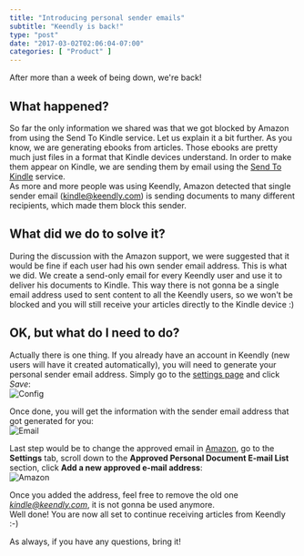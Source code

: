 ```yaml
---
title: "Introducing personal sender emails"
subtitle: "Keendly is back!"
type: "post"
date: "2017-03-02T02:06:04-07:00"
categories: [ "Product" ]
---
```


After more than a week of being down, we're back!


What happened?
-------------
So far the only information we shared was that we got blocked by Amazon from using the Send To Kindle service. Let us explain it a bit further. As you know, we are generating ebooks from articles. Those ebooks are pretty much just files in a format that Kindle devices understand. In order to make them appear on Kindle, we are sending them by email using the [Send To Kindle](https://www.amazon.com/gp/sendtokindle) service.  
As more and more people was using Keendly, Amazon detected that single sender email (kindle@keendly.com) is sending documents to many different recipients, which made them block this sender.

What did we do to solve it?
-------------------------
During the discussion with the Amazon support, we were suggested that it would be fine if each user had his own sender email address. This is what we did. We create a send-only email for every Keendly user and use it to deliver his documents to Kindle. This way there is not gonna be a single email address used to sent content to all the Keendly users, so we won't be blocked and you will still receive your articles directly to the Kindle device :)

OK, but what do I need to do?
-------------------
Actually there is one thing. If you already have an account in Keendly (new users will have it created automatically), you will need to generate your personal sender email address. Simply go to the [settings page](https://app.keendly.com/user) and click *Save*:  
![Config](/img/personal-sender-emails/config.png)

Once done, you will get the information with the sender email address that got generated for you:  
![Email](/img/personal-sender-emails/email.png)

Last step would be to change the approved email in [Amazon](https://www.amazon.com/mn/dcw/myx.html/ref=kinw_myk_surl_2#/home/settings/), go to the **Settings** tab, scroll down to the **Approved Personal Document E-mail List** section, click **Add a new approved e-mail address**:  
![Amazon](/img/personal-sender-emails/amazon.png)

Once you added the address, feel free to remove the old one *kindle@keendly.com*, it is not gonna be used anymore.  
Well done! You are now all set to continue receiving articles from Keendly :-)

As always, if you have any questions, bring it!
